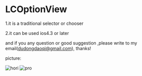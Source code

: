 LCOptionView
============

1.it is a traditional selector or chooser

2.it can be used ios4.3 or later

and if you any question or good suggestion ,please write to my email(dudongdaoqi@gmail.com), thanks!

picture: 


![hori]()
![pro](https://raw.github.com/dudongdaoqi/gridview/master/pro.png)
